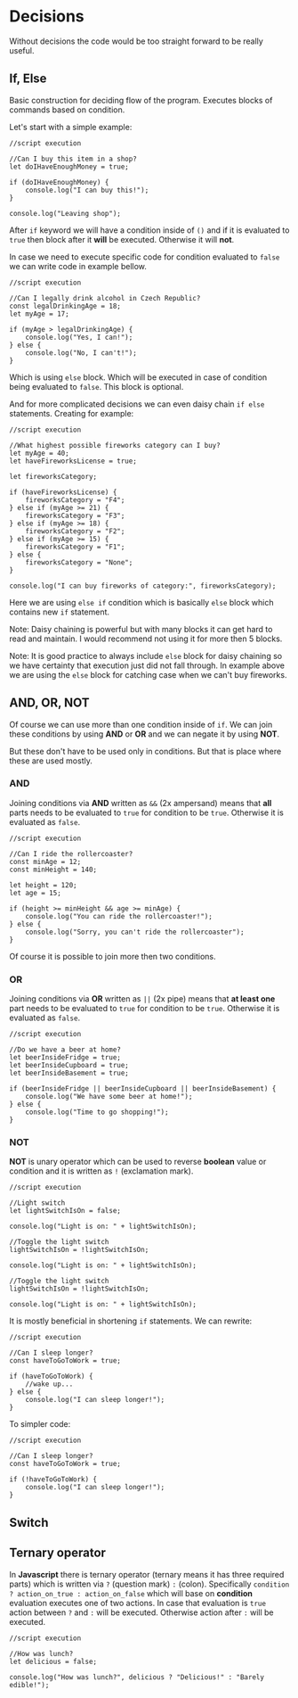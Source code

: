 # Decisions

Without decisions the code would be too straight forward to be really useful.

## If, Else

Basic construction for deciding flow of the program. Executes blocks of commands based on condition.

Let's start with a simple example:

    //script execution

    //Can I buy this item in a shop?
    let doIHaveEnoughMoney = true;

    if (doIHaveEnoughMoney) {
        console.log("I can buy this!");
    }

    console.log("Leaving shop");

After `if` keyword we will have a condition inside of `()` and if it is evaluated to `true` then block after it **will** be executed. Otherwise it will **not**.

In case we need to execute specific code for condition evaluated to `false` we can write code in example bellow.

    //script execution

    //Can I legally drink alcohol in Czech Republic?
    const legalDrinkingAge = 18;
    let myAge = 17;

    if (myAge > legalDrinkingAge) {
        console.log("Yes, I can!");
    } else {
        console.log("No, I can't!");
    }

Which is using `else` block. Which will be executed in case of condition being evaluated to `false`. This block is optional.

And for more complicated decisions we can even daisy chain `if else` statements. Creating for example:

    //script execution

    //What highest possible fireworks category can I buy?
    let myAge = 40;
    let haveFireworksLicense = true;

    let fireworksCategory;

    if (haveFireworksLicense) {
        fireworksCategory = "F4";
    } else if (myAge >= 21) {
        fireworksCategory = "F3";
    } else if (myAge >= 18) {
        fireworksCategory = "F2";
    } else if (myAge >= 15) {
        fireworksCategory = "F1";
    } else {
        fireworksCategory = "None";
    }

    console.log("I can buy fireworks of category:", fireworksCategory);

Here we are using `else if` condition which is basically `else` block which contains new `if` statement.

Note: Daisy chaining is powerful but with many blocks it can get hard to read and maintain. I would recommend not using it for more then 5 blocks.

Note: It is good practice to always include `else` block for daisy chaining so we have certainty that execution just did not fall through. In example above we are using the `else` block for catching case when we can't buy fireworks.

## AND, OR, NOT

Of course we can use more than one condition inside of `if`. We can join these conditions by using **AND** or **OR** and we can negate it by using **NOT**.

But these don't have to be used only in conditions. But that is place where these are used mostly.

### AND

Joining conditions via **AND** written as `&&` (2x ampersand) means that **all** parts needs to be evaluated to `true` for condition to be `true`. Otherwise it is evaluated as `false`.

    //script execution

    //Can I ride the rollercoaster?
    const minAge = 12;
    const minHeight = 140;

    let height = 120;
    let age = 15;

    if (height >= minHeight && age >= minAge) {
        console.log("You can ride the rollercoaster!");
    } else {
        console.log("Sorry, you can't ride the rollercoaster");
    }

Of course it is possible to join more then two conditions.

### OR

Joining conditions via **OR** written as `||` (2x pipe) means that **at least one** part needs to be evaluated to `true` for condition to be `true`. Otherwise it is evaluated as `false`.

    //script execution

    //Do we have a beer at home?
    let beerInsideFridge = true;
    let beerInsideCupboard = true;
    let beerInsideBasement = true;

    if (beerInsideFridge || beerInsideCupboard || beerInsideBasement) {
        console.log("We have some beer at home!");
    } else {
        console.log("Time to go shopping!");
    }

### NOT

**NOT** is unary operator which can be used to reverse **boolean** value or condition and it is written as `!` (exclamation mark).

    //script execution

    //Light switch
    let lightSwitchIsOn = false;

    console.log("Light is on: " + lightSwitchIsOn);

    //Toggle the light switch
    lightSwitchIsOn = !lightSwitchIsOn;

    console.log("Light is on: " + lightSwitchIsOn);

    //Toggle the light switch
    lightSwitchIsOn = !lightSwitchIsOn;

    console.log("Light is on: " + lightSwitchIsOn);

It is mostly beneficial in shortening `if` statements. We can rewrite:

    //script execution

    //Can I sleep longer?
    const haveToGoToWork = true;

    if (haveToGoToWork) {
        //wake up...
    } else {
        console.log("I can sleep longer!");
    }

To simpler code:

    //script execution

    //Can I sleep longer?
    const haveToGoToWork = true;

    if (!haveToGoToWork) {
        console.log("I can sleep longer!");
    }

## Switch

## Ternary operator

In **Javascript** there is ternary operator (ternary means it has three required parts) which is written via `?` (question mark) `:` (colon). Specifically `condition ? action_on_true : action_on_false` which will base on **condition** evaluation executes one of two actions. In case that evaluation is `true` action between `?` and `:` will be executed. Otherwise action after `:` will be executed.

    //script execution

    //How was lunch?
    let delicious = false;

    console.log("How was lunch?", delicious ? "Delicious!" : "Barely edible!");

